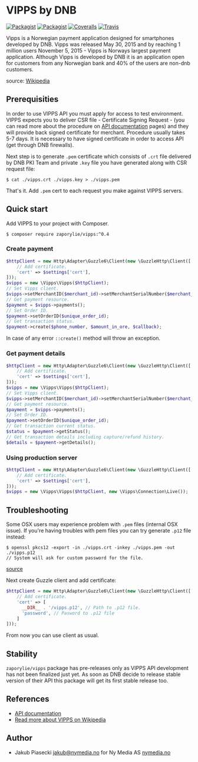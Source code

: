 VIPPS by DNB
=====================
[![Packagist](https://img.shields.io/packagist/v/zaporylie/vipps.svg?maxAge=3600)](https://packagist.org/packages/zaporylie/vipps)
[![Packagist](https://img.shields.io/packagist/dt/zaporylie/vipps.svg?maxAge=3600)](https://packagist.org/packages/zaporylie/vipps)
[![Coveralls](https://img.shields.io/coveralls/zaporylie/php-vipps.svg?maxAge=3600)](https://coveralls.io/github/zaporylie/php-vipps)
[![Travis](https://img.shields.io/travis/zaporylie/php-vipps.svg?maxAge=3600)](https://travis-ci.org/zaporylie/php-vipps)


Vipps is a Norwegian payment application designed for smartphones developed by DNB. Vipps was released May 30, 2015 and 
by reaching 1 million users November 5, 2015 - Vipps is Norways largest payment application. Although Vipps is developed
by DNB it is an application open for customers from any Norwegian bank and 40% of the users are non-dnb customers.

source: [Wikipedia]

## Prerequisities

In order to use VIPPS API you must apply for access to test environment. VIPPS expects you to deliver CSR file - 
 Certificate Signing Request - (you can read more about the procedure on [API documentation] pages) and they will
 provide back signed certificate for merchant. Procedure usually takes 5-7 days. It is necessary to have signed 
 certificate in order to access API (get through DNB firewalls).
 
Next step is to generate `.pem` certificate which consists of `.crt` file delivered by DNB PKI Team and private `.key`
 file you have generated along with CSR request file:
 
```
$ cat ./vipps.crt ./vipps.key > ./vipps.pem
```

That's it. Add `.pem` cert to each request you make against VIPPS servers.

## Quick start

Add VIPPS to your project with Composer.

```
$ composer require zaporylie/vipps:^0.4
```

### Create payment

```php
$httpClient = new Http\Adapter\Guzzle6\Client(new \GuzzleHttp\Client([
    // Add certificate.
    'cert' => $settings['cert'],
]));
$vipps = new \Vipps\Vipps($httpClient);
// Set Vipps client.
$vipps->setMerchantID($merchant_id)->setMerchantSerialNumber($merchant_serial_number)->setToken($merchant_token);
// Get payment resource.
$payment = $vipps->payments();
// Set Order ID.
$payment->setOrderID($unique_order_id);
// Get transaction status.
$payment->create($phone_number, $amount_in_ore, $callback);
```

In case of any error `::create()` method will throw an exception.

### Get payment details

```php
$httpClient = new Http\Adapter\Guzzle6\Client(new \GuzzleHttp\Client([
    // Add certificate.
    'cert' => $settings['cert'],
]));
$vipps = new \Vipps\Vipps($httpClient);
// Set Vipps client.
$vipps->setMerchantID($merchant_id)->setMerchantSerialNumber($merchant_serial_number)->setToken($merchant_token);
// Get payment resource.
$payment = $vipps->payments();
// Set Order ID.
$payment->setOrderID($unique_order_id);
// Get transaction current status.
$status = $payment->getStatus();
// Get transaction details including capture/refund history.
$details = $payment->getDetails();
```

### Using production server

```php
$httpClient = new Http\Adapter\Guzzle6\Client(new \GuzzleHttp\Client([
    // Add certificate.
    'cert' => $settings['cert'],
]));
$vipps = new \Vipps\Vipps($httpClient, new \Vipps\Connection\Live());
```

## Troubleshooting

Some OSX users may experience problem with `.pem` files (internal OSX issue). If you're having troubles with pem files 
you can try generate `.p12` file instead:

```
$ openssl pkcs12 -export -in ./vipps.crt -inkey ./vipps.pem -out ./vipps.p12
// System will ask for custom password for the file.
```  
[source](https://github.com/curl/curl/issues/283#issuecomment-161123943)


Next create Guzzle client and add certificate:

```php
$httpClient = new Http\Adapter\Guzzle6\Client(new \GuzzleHttp\Client([
    // Add certificate.
    'cert' => [
      __DIR__ . '/vipps.p12', // Path to .p12 file.
      'password', // Pasword to .p12 file
    ]
]));
```

From now you can use client as usual.

## Stability

`zaporylie/vipps` package has pre-releases only as VIPPS API development has not been finalized just yet. As soon as DNB
 decide to release stable version of their API this package will get its first stable release too.

## References 
- [API documentation]
- [Read more about VIPPS on Wikipedia][Wikipedia]

## Author
- Jakub Piasecki <jakub@nymedia.no> for Ny Media AS [nymedia.no](http://nymedia.no) 

[Wikipedia]: https://en.wikipedia.org/wiki/Vipps "Wikipedia"
[API documentation]: https://www.vipps.no/utvikler "Documentation"
